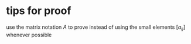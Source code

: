 # tips for proof
use the matrix notation $A$ to prove instead of using the small
elements $[a_{ij}]$
whenever possible
